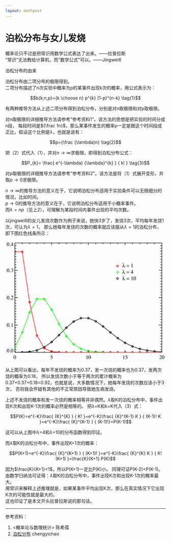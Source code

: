 ```yaml
---
layout: mathpost
---
```


# 泊松分布与女儿发烧 #

概率论只不过是把常识用数学公式表达了出来。——拉普拉斯<br/>
“常识”无法教给计算机，而“数学公式”可以。——Jingwei6

泊松分布的由来 

泊松分布由二项分布的极限得到。<br/>
二项分布描述了n次实验中概率为p的某事件出现k次的概率，用公式表示为：

$$b(k;n,p)={k \choose n} p^{k} (1-p)^{n-k} \tag{1}$$

有两种推导方法从上述二项分布得到泊松分布，分别是对n取极限和对p取极限。

对n取极限的详细推导方法请参考“参考资料1”。该方法的思想是把实验的时间分成n段，
每段时间是${\frac 1n}$，那么某事件发生的概率p一定是跟这个时间段成正比，假设这个比例是${\lambda}$，也就是说有：

$$p={\frac {\lambda}n} \tag{2}$$

把（2）式代入（1），并对$n \to \infty$求极限，即得到泊松分布公式：

$$P_{k}= \frac{ e^{-\lambda} {\lambda}^{k} } { k! } \tag{3}$$

对p取极限的详细推导方法请参考“参考资料2”。该方法是将（1）式展开变形，并取$p \to 0$求极限。

$n \to \infty$的推导方法的意义在于，它说明泊松分布适用于实验条件可以无限细分的情况，比如时间。<br/>
$p \to 0$的推导方法的意义在于，它说明泊松分布适用于小概率事件。<br/>
而${\lambda}=np$（见上2），可理解为某段时间内事件出现的平均次数。

以jingwei6的女儿发烧次数作为例子来说，她快3岁了，发烧3次，平均每年发烧1次，可认为${\lambda}=1$，
那么她每年发烧的次数的概率就应该服从${\lambda}=1$的泊松分布，即下图红色线条所示：

![lambda=1,4,10的泊松分布表](/images/Poisson_distribution_right.jpg)

从上图可以看出，每年不发烧的概率为0.37，发一次烧的概率也为0.37，发两次烧的概率为0.18，
所以发烧次数小于等于两次的累计概率为0.37+0.37+0.18=0.92，也就是说，大多数情况下，她每年发烧的次数应该小于3次，
否则我会怀疑有其他的不正常原因导致她生病发烧。

上述不发烧的概率和发一次烧的概率相等并非偶然。${\lambda}$取K的泊松分布中，事件出现K次和出现K-1次的概率必然是相等的。
把${\lambda}$=K和k=K代入（3）式：

$$P(K)=e^{-K}\frac{ {K}^{K} } { K! }=e^{-K}\frac{ {K}^{K-1} K } { (K-1)! K }=e^{-K}\frac{ {K}^{K-1} } { (K-1)!}=P(K-1)$$

这可以从上图中${\lambda}$=4和${\lambda}$=10的分布函数得到印证。

而${\lambda}$取K的泊松分布中，事件出现K+1次的概率：

$$P(K+1)=e^{-K}\frac{ {K}^{K+1} } { (K+1)! }=e^{-K}\frac{ {K}^{K} K } { K! (K+1) }=\frac{K}{K+1} P(K)$$

因为$\frac{K}{K+1}<1$，所以P(K+1)一定比P(K)小。
同理可证P(K-2)<P(K-1)。<br/>
由数学归纳法可证得：${\lambda}$取K的泊松分布中，事件出现K次和出现K-1次的概率最大。<br/>
用常识来解释上述推理就是，如果某事件平均出现K次，那么在真实情况下它出现K次的可能性就是最大的。<br/>
这也印证了是本文开头拉普拉斯说的那句话。

---
参考资料：

1. <概率论与数理统计> 陈希孺
2. [泊松分布](http://blog.chengyichao.info/2011/05/03/poisson-distribution/) chengyichao
